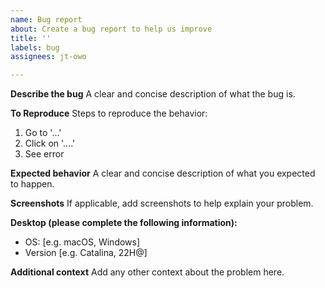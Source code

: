 ```yaml
---
name: Bug report
about: Create a bug report to help us improve
title: ''
labels: bug
assignees: jt-owo

---
```


**Describe the bug**
A clear and concise description of what the bug is.

**To Reproduce**
Steps to reproduce the behavior:
1. Go to '...'
2. Click on '....'
3. See error

**Expected behavior**
A clear and concise description of what you expected to happen.

**Screenshots**
If applicable, add screenshots to help explain your problem.

**Desktop (please complete the following information):**
 - OS: [e.g. macOS, Windows]
 - Version [e.g. Catalina, 22H@]

**Additional context**
Add any other context about the problem here.
